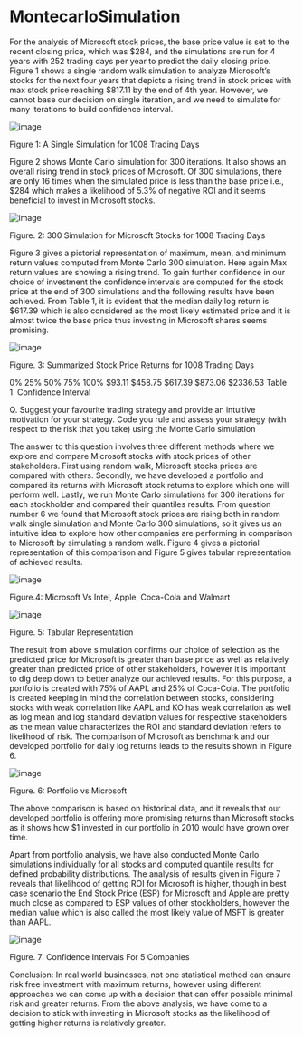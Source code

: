 # MontecarloSimulation

For the analysis of Microsoft stock prices, the base price value is set to the recent closing price, which was $284, and the simulations are run for 4 years with 252 trading days per year to predict the daily closing price. Figure 1 shows a single random walk simulation to analyze Microsoft’s stocks for the next four years that depicts a rising trend in stock prices with max stock price reaching $817.11 by the end of 4th year. However, we cannot base our decision on single iteration, and we need to simulate for many iterations to build confidence interval. 
 
![image](https://user-images.githubusercontent.com/85155952/213886359-4a09bd9f-2a1b-46a5-a179-65ff272979d2.png)

Figure 1: A Single Simulation for 1008 Trading Days

Figure 2 shows Monte Carlo simulation for 300 iterations. It also shows an overall rising trend in stock prices of Microsoft. Of 300 simulations, there are only 16 times when the simulated price is less than the base price i.e., $284 which makes a likelihood of 5.3% of negative ROI and it seems beneficial to invest in Microsoft stocks. 
 
![image](https://user-images.githubusercontent.com/85155952/213886383-7b5a83f9-00a5-4e08-a839-8555189ba8f9.png)
 
Figure. 2: 300 Simulation for Microsoft Stocks for 1008 Trading Days 
 
Figure 3 gives a pictorial representation of maximum, mean, and minimum return values computed from Monte Carlo 300 simulation. Here again Max return values are showing a rising trend. To gain further confidence in our choice of investment the confidence intervals are computed for the stock price at the end of 300 simulations and the following results have been achieved. From Table 1, it is evident that the median daily log return is $617.39 which is also considered as the most likely estimated price and it is almost twice the base price thus investing in Microsoft shares seems promising. 

![image](https://user-images.githubusercontent.com/85155952/213886396-adb1638d-243c-438f-94f3-f3b1f34030be.png)

Figure. 3: Summarized Stock Price Returns for 1008 Trading Days 
 
0% 	25% 	50% 	75% 	100% 
$93.11 	$458.75 	$617.39 	$873.06 	$2336.53 
Table 1. Confidence Interval 

Q. Suggest your favourite trading strategy and provide an intuitive motivation for your strategy. Code you rule and assess your strategy (with respect to the risk that you take) using the Monte Carlo simulation 

The answer to this question involves three different methods where we explore and compare Microsoft stocks with stock prices of other stakeholders. First using random walk, Microsoft stocks prices are compared with others. Secondly, we have developed a portfolio and compared its returns with Microsoft stock returns to explore which one will perform well. Lastly, we run Monte Carlo simulations for 300 iterations for each stockholder and compared their quantiles results. 
From question number 6 we found that Microsoft stock prices are rising both in random walk single simulation and Monte Carlo 300 simulations, so it gives us an intuitive idea to explore how other companies are performing in comparison to Microsoft by simulating a random walk. Figure 4 gives a pictorial representation of this comparison and Figure 5 gives tabular representation of achieved results. 

![image](https://user-images.githubusercontent.com/85155952/213886476-4f80c8b4-24e8-48fe-ba55-fcd6c05b7b33.png)

Figure.4: Microsoft Vs Intel, Apple, Coca-Cola and Walmart 

![image](https://user-images.githubusercontent.com/85155952/213886483-71e61f43-b0f8-4ddf-b674-13ee5c5ca81a.png)

Figure. 5: Tabular Representation 

The result from above simulation confirms our choice of selection as the predicted price for Microsoft is greater than base price as well as relatively greater than predicted price of other stakeholders, however it is important to dig deep down to better analyze our achieved results. For this purpose, a portfolio is created with 75% of AAPL and 25% of Coca-Cola. The portfolio is created keeping in mind the correlation between stocks, considering stocks with weak correlation like AAPL and KO has weak correlation as well as log mean and log standard deviation values for respective stakeholders as the mean value characterizes the ROI and standard deviation refers to likelihood of risk. The comparison of Microsoft as benchmark and our developed portfolio for daily log returns leads to the results shown in Figure 6.

![image](https://user-images.githubusercontent.com/85155952/213886497-0c2047c4-e8b4-4318-8e5a-eee0b31704bd.png)

Figure. 6: Portfolio vs Microsoft 

The above comparison is based on historical data, and it reveals that our developed portfolio is offering more promising returns than Microsoft stocks as it shows how $1 invested in our portfolio in 2010 would have grown over time. 

Apart from portfolio analysis, we have also conducted Monte Carlo simulations individually for all stocks and computed quantile results for defined probability distributions. The analysis of results given in Figure 7 reveals that likelihood of getting ROI for Microsoft is higher, though in best case scenario the End Stock Price (ESP) for Microsoft and Apple are pretty much close as compared to ESP values of other stockholders, however the median value which is also called the most likely value of MSFT is greater than AAPL. 

![image](https://user-images.githubusercontent.com/85155952/213886515-0d8c14f6-e2b7-4a6b-8d5f-c60810e7e73e.png)

Figure. 7: Confidence Intervals For 5 Companies 

Conclusion: 
In real world businesses, not one statistical method can ensure risk free investment with maximum returns, however using different approaches we can come up with a decision that can offer possible minimal risk and greater returns. From the above analysis, we have come to a decision to stick with investing in Microsoft stocks as the likelihood of getting higher returns is relatively greater.     

